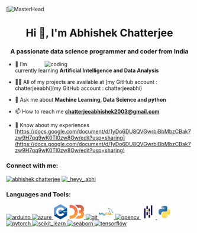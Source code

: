 [![MasterHead](https://www.oho.co.uk/uploads/guide-to-machine-learning-and-ai.jpg)
<h1 align="center">Hi 👋, I'm Abhishek Chatterjee</h1>
<h3 align="center">A passionate data science programmer and coder from India</h3>
<img align="right" alt="coding" width="400" src="https://encrypted-tbn0.gstatic.com/images?q=tbn:ANd9GcQlQGaLgjCkMn0dVhXdOHxPKMnA1qNZBevyM2k27P5swbblHkr5-0ncLvhWEEvT4YmyAaA&usqp=CAU">

- 🌱 I’m currently learning **Artificial Intelligence and Data Analysis**

- 👨‍💻 All of my projects are available at [my GitHub account : chatterjeeabhi](my GitHub account : chatterjeeabhi)

- 💬 Ask me about **Machine Learning, Data Science and python**

- 📫 How to reach me **chatterjeeabhishek2003@gmail.com**

- 📄 Know about my experiences [https://docs.google.com/document/d/1yDo6DU8QVGwrbiBbMbzCBak7zw9H7qq9wK0Tl0zw8Ow/edit?usp=sharing](https://docs.google.com/document/d/1yDo6DU8QVGwrbiBbMbzCBak7zw9H7qq9wK0Tl0zw8Ow/edit?usp=sharing)

<h3 align="left">Connect with me:</h3>
<p align="left">
<a href="https://linkedin.com/in/abhishek chatterjee" target="blank"><img align="center" src="https://raw.githubusercontent.com/rahuldkjain/github-profile-readme-generator/master/src/images/icons/Social/linked-in-alt.svg" alt="abhishek chatterjee" height="30" width="40" /></a>
<a href="https://instagram.com/_heyy_.abhi" target="blank"><img align="center" src="https://raw.githubusercontent.com/rahuldkjain/github-profile-readme-generator/master/src/images/icons/Social/instagram.svg" alt="_heyy_.abhi" height="30" width="40" /></a>
</p>

<h3 align="left">Languages and Tools:</h3>
<p align="left"> <a href="https://www.arduino.cc/" target="_blank" rel="noreferrer"> <img src="https://cdn.worldvectorlogo.com/logos/arduino-1.svg" alt="arduino" width="40" height="40"/> </a> <a href="https://azure.microsoft.com/en-in/" target="_blank" rel="noreferrer"> <img src="https://www.vectorlogo.zone/logos/microsoft_azure/microsoft_azure-icon.svg" alt="azure" width="40" height="40"/> </a> <a href="https://www.w3schools.com/cpp/" target="_blank" rel="noreferrer"> <img src="https://raw.githubusercontent.com/devicons/devicon/master/icons/cplusplus/cplusplus-original.svg" alt="cplusplus" width="40" height="40"/> </a> <a href="https://d3js.org/" target="_blank" rel="noreferrer"> <img src="https://raw.githubusercontent.com/devicons/devicon/master/icons/d3js/d3js-original.svg" alt="d3js" width="40" height="40"/> </a> <a href="https://git-scm.com/" target="_blank" rel="noreferrer"> <img src="https://www.vectorlogo.zone/logos/git-scm/git-scm-icon.svg" alt="git" width="40" height="40"/> </a> <a href="https://www.mysql.com/" target="_blank" rel="noreferrer"> <img src="https://raw.githubusercontent.com/devicons/devicon/master/icons/mysql/mysql-original-wordmark.svg" alt="mysql" width="40" height="40"/> </a> <a href="https://opencv.org/" target="_blank" rel="noreferrer"> <img src="https://www.vectorlogo.zone/logos/opencv/opencv-icon.svg" alt="opencv" width="40" height="40"/> </a> <a href="https://pandas.pydata.org/" target="_blank" rel="noreferrer"> <img src="https://raw.githubusercontent.com/devicons/devicon/2ae2a900d2f041da66e950e4d48052658d850630/icons/pandas/pandas-original.svg" alt="pandas" width="40" height="40"/> </a> <a href="https://www.python.org" target="_blank" rel="noreferrer"> <img src="https://raw.githubusercontent.com/devicons/devicon/master/icons/python/python-original.svg" alt="python" width="40" height="40"/> </a> <a href="https://pytorch.org/" target="_blank" rel="noreferrer"> <img src="https://www.vectorlogo.zone/logos/pytorch/pytorch-icon.svg" alt="pytorch" width="40" height="40"/> </a> <a href="https://scikit-learn.org/" target="_blank" rel="noreferrer"> <img src="https://upload.wikimedia.org/wikipedia/commons/0/05/Scikit_learn_logo_small.svg" alt="scikit_learn" width="40" height="40"/> </a> <a href="https://seaborn.pydata.org/" target="_blank" rel="noreferrer"> <img src="https://seaborn.pydata.org/_images/logo-mark-lightbg.svg" alt="seaborn" width="40" height="40"/> </a> <a href="https://www.tensorflow.org" target="_blank" rel="noreferrer"> <img src="https://www.vectorlogo.zone/logos/tensorflow/tensorflow-icon.svg" alt="tensorflow" width="40" height="40"/> </a> </p>

